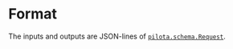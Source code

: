 
# Format

The inputs and outputs are JSON-lines of [``pilota.schema.Request``](https://github.com/megagonlabs/pilota/blob/master/pilota/schema.py).
